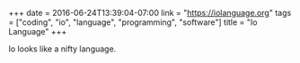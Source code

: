 +++
date = 2016-06-24T13:39:04-07:00
link = "https://iolanguage.org"
tags = ["coding", "io", "language", "programming", "software"]
title = "Io Language"
+++

Io looks like a nifty language.

